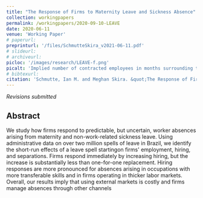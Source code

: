 ```yaml
---
title: "The Response of Firms to Maternity Leave and Sickness Absence"
collection: workingpapers
permalink: /workingpapers/2020-09-10-LEAVE
date: 2020-06-11
venue: 'Working Paper'
# paperurl: 
preprinturl: '/files/SchmutteSkira_v2021-06-11.pdf'
# slideurl: 
# archiveurl: 
picloc: '/images/research/LEAVE-f.png'
picalt: 'Implied number of contracted employees in months surrounding the start of a spell of sick leave' 
# bibtexurl: 
citation: 'Schmutte, Ian M. and Meghan Skira. &quot;The Response of Firms to Maternity Leave and Sickness Absence.&quot; June 2021. <i>Revise and resubmit</i>'
---
```


*Revisions submitted*

## Abstract

We study how firms respond to predictable, but uncertain, worker absences arising from maternity and non-work-related sickness leave.  Using administrative data on over two million spells of leave in Brazil, we identify the short-run effects of a leave spell startingon firms' employment, hiring, and separations. Firms respond immediately by increasing hiring, but the increase is substantially less than one-for-one replacement. Hiring responses are more pronounced for absences arising in occupations with more transferable skills and in firms operating in thicker labor markets. Overall, our results imply that using external markets is costly and firms manage absences through other channels

